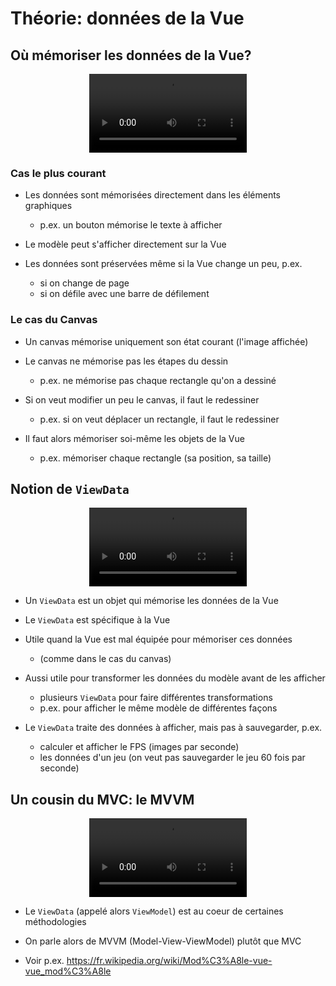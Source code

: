# Théorie: données de la Vue

## Où mémoriser les données de la Vue?

<center>
<video width="50%" src="donnees_vue.mp4" type="video/mp4" controls>
</center>

### Cas le plus courant

* Les données sont mémorisées directement dans les éléments graphiques
    * p.ex. un bouton mémorise le texte à afficher

* Le modèle peut s'afficher directement sur la Vue

* Les données sont préservées même si la Vue change un peu, p.ex.
    * si on change de page
    * si on défile avec une barre de défilement

### Le cas du Canvas

* Un canvas mémorise uniquement son état courant (l'image affichée)

* Le canvas ne mémorise pas les étapes du dessin
    * p.ex. ne mémorise pas chaque rectangle qu'on a dessiné

* Si on veut modifier un peu le canvas, il faut le redessiner
    * p.ex. si on veut déplacer un rectangle, il faut le redessiner

* Il faut alors mémoriser soi-même les objets de la Vue
    * p.ex. mémoriser chaque rectangle (sa position, sa taille)

## Notion de `ViewData` 

<center>
<video width="50%" src="view_data.mp4" type="video/mp4" controls>
</center>

* Un `ViewData` est un objet qui mémorise les données de la Vue

* Le `ViewData` est spécifique à la Vue

* Utile quand la Vue est mal équipée pour mémoriser ces données
    * (comme dans le cas du canvas)

* Aussi utile pour transformer les données du modèle avant de les afficher
    * plusieurs `ViewData` pour faire différentes transformations
    * p.ex. pour afficher le même modèle de différentes façons

* Le `ViewData` traite des données à afficher, mais pas à sauvegarder, p.ex.
    * calculer et afficher le FPS (images par seconde)
    * les données d'un jeu (on veut pas sauvegarder le jeu 60 fois par seconde)

## Un cousin du MVC: le MVVM

<center>
<video width="50%" src="mvvm.mp4" type="video/mp4" controls>
</center>


* Le `ViewData` (appelé alors `ViewModel`) est au coeur de certaines méthodologies

* On parle alors de MVVM (Model-View-ViewModel) plutôt que MVC

* Voir p.ex. https://fr.wikipedia.org/wiki/Mod%C3%A8le-vue-vue_mod%C3%A8le
